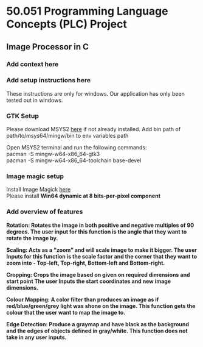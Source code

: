 # 50.051 Programming Language Concepts (PLC) Project

## Image Processor in C

### Add context here

### Add setup instructions here
These instructions are only for windows. Our application has only been tested out in windows.

### GTK Setup

Please download MSYS2 [here](https://www.msys2.org/wiki/MSYS2-installation/) if not already installed.
Add bin path of path/to/msys64/mingw/bin to env variables path

Open MSYS2 terminal and run the following commands:<br>
pacman -S mingw-w64-x86_64-gtk3 <br>
pacman -S mingw-w64-x86_64-toolchain base-devel

### Image magic setup
Install Image Magick [here](https://imagemagick.org/script/download.php) <br>
Please install <b>Win64 dynamic at 8 bits-per-pixel component<b>

### Add overview of features 

**Rotation:** Rotates the image in both positive and negative multiples of 90 degrees. The user input for this function is the angle that they want to rotate the image by. 

**Scaling:** Acts as a “zoom” and will scale image to make it bigger. The user Inputs for this function is the scale factor and the corner that they want to zoom into - Top-left, Top-right, Bottom-left and Bottom-right. 

**Cropping:** Crops the image based on given on required dimensions and start point The user Inputs the start coordinates and new image dimensions. 

**Colour Mapping:** A color filter than produces an image as if red/blue/green/grey light was shone on the image. This function gets the colour that the user want to map the image to.

**Edge Detection:** Produce a graymap and have black as the background and the edges of objects defined in gray/white. This function does not take in any user inputs.
